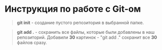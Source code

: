 # Инструкция по работе с Git-ом

> **git init** - создание пустого репозитория в выбранной папке.

> **git add .** - сохранить все файлы, которые были добавлены в наш репозиторий. Добавили **30** картинок - "git add ." сохранит все **30** файлов сразу.

